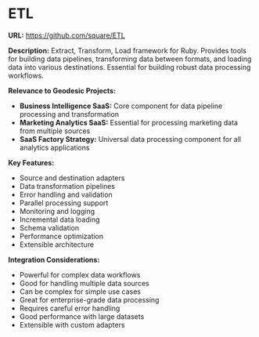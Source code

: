 # ETL

**URL:** https://github.com/square/ETL

**Description:**
Extract, Transform, Load framework for Ruby. Provides tools for building data pipelines, transforming data between formats, and loading data into various destinations. Essential for building robust data processing workflows.

**Relevance to Geodesic Projects:**
- **Business Intelligence SaaS:** Core component for data pipeline processing and transformation
- **Marketing Analytics SaaS:** Essential for processing marketing data from multiple sources
- **SaaS Factory Strategy:** Universal data processing component for all analytics applications

**Key Features:**
- Source and destination adapters
- Data transformation pipelines
- Error handling and validation
- Parallel processing support
- Monitoring and logging
- Incremental data loading
- Schema validation
- Performance optimization
- Extensible architecture

**Integration Considerations:**
- Powerful for complex data workflows
- Good for handling multiple data sources
- Can be complex for simple use cases
- Great for enterprise-grade data processing
- Requires careful error handling
- Good performance with large datasets
- Extensible with custom adapters
